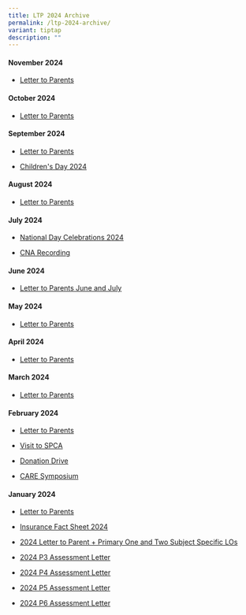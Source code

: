 ```yaml
---
title: LTP 2024 Archive
permalink: /ltp-2024-archive/
variant: tiptap
description: ""
---
```

<p></p>
<h4>November 2024</h4>
<ul data-tight="true" class="tight">
<li>
<p><a href="/files/LTP_Nov_2024.pdf" rel="noopener nofollow" target="_blank">Letter to Parents</a>
</p>
</li>
</ul>
<h4>October 2024</h4>
<ul data-tight="true" class="tight">
<li>
<p><a href="/files/LTP_Oct_2024.pdf" rel="noopener nofollow" target="_blank">Letter to Parents</a>
</p>
</li>
</ul>
<h4>September 2024</h4>
<ul data-tight="true" class="tight">
<li>
<p><a href="/files/LTP_Sep_2024.pdf" rel="noopener nofollow" target="_blank">Letter to Parents</a>
</p>
</li>
<li>
<p><a href="/files/Letter_to_Parent_Children_s_Day_2024.pdf" rel="noopener nofollow" target="_blank">Children's Day 2024</a>
</p>
</li>
</ul>
<h4>August 2024</h4>
<ul data-tight="true" class="tight">
<li>
<p><a href="/files/LTP_Aug_2024.pdf" rel="noopener nofollow" target="_blank">Letter to Parents</a>
</p>
</li>
</ul>
<h4>July 2024</h4>
<ul data-tight="true" class="tight">
<li>
<p><a href="/files/01_Letter_to_Parents_national_day_celebrations_2024.pdf" rel="noopener nofollow" target="_blank">National Day Celebrations 2024</a>
</p>
</li>
<li>
<p><a href="/files/Letter_to_Parents_CNA_recording.pdf" rel="noopener nofollow" target="_blank">CNA Recording</a>
</p>
</li>
</ul>
<h4>June 2024</h4>
<ul data-tight="true" class="tight">
<li>
<p><a href="/files/LTPJune_July_24.pdf" rel="noopener noreferrer nofollow" target="_blank">Letter to Parents June and July</a>
</p>
</li>
</ul>
<h4>May 2024</h4>
<ul data-tight="true" class="tight">
<li>
<p><a href="/files/LTP_May_2024.pdf" rel="noopener noreferrer nofollow" target="_blank">Letter to Parents</a>
</p>
</li>
</ul>
<h4>April 2024</h4>
<ul data-tight="true" class="tight">
<li>
<p><a href="/files/April_LTP_2024_March.pdf" rel="noopener noreferrer nofollow" target="_blank">Letter to Parents</a>
</p>
</li>
</ul>
<h4>March 2024</h4>
<ul data-tight="true" class="tight">
<li>
<p><a href="/files/LTP_Mar_2024.pdf" rel="noopener noreferrer nofollow" target="_blank">Letter to Parents</a>
</p>
</li>
</ul>
<h4>February 2024</h4>
<ul data-tight="true" class="tight">
<li>
<p><a href="/files/LTP_Feb_2024.pdf" rel="noopener noreferrer nofollow" target="_blank">Letter to Parents</a>
</p>
</li>
<li>
<p><a href="/files/2024_LTP_visit_to_SPCA.pdf" rel="noopener noreferrer nofollow" target="_blank">Visit to SPCA</a>
</p>
</li>
<li>
<p><a href="/files/2024_LTP_donation_drive.pdf" rel="noopener noreferrer nofollow" target="_blank">Donation Drive</a>
</p>
</li>
<li>
<p><a href="/files/2024_LTP_CARE_symposium.pdf" rel="noopener noreferrer nofollow" target="_blank">CARE Symposium</a>
</p>
</li>
</ul>
<h4>January 2024</h4>
<ul data-tight="true" class="tight">
<li>
<p><a href="/files/LTP_Jan_2024_5_Jan.pdf" rel="noopener noreferrer nofollow" target="_blank">Letter to Parents</a>
</p>
</li>
<li>
<p><a href="/files/Insurance_Fact_Sheet_2024.pdf" rel="noopener noreferrer nofollow" target="_blank">Insurance Fact Sheet 2024</a>
</p>
</li>
<li>
<p><a href="/files/2024_Letter_to_Parent___Primary_One_and_Two_Subject_Specific_LOs.pdf" rel="noopener noreferrer nofollow" target="_blank">2024 Letter to Parent + Primary One and Two Subject Specific LOs</a>
</p>
</li>
<li>
<p><a href="/files/2024_P3_Assessment_Letter.pdf" rel="noopener noreferrer nofollow" target="_blank">2024 P3 Assessment Letter</a>
</p>
</li>
<li>
<p><a href="/files/2024_P4_Assessment_Letter.pdf" rel="noopener noreferrer nofollow" target="_blank">2024 P4 Assessment Letter</a>
</p>
</li>
<li>
<p><a href="/files/2024_P5_Assessment_letter.pdf" rel="noopener noreferrer nofollow" target="_blank">2024 P5 Assessment Letter</a>
</p>
</li>
<li>
<p><a href="/files/2024_P6_Assessment_letter.pdf" rel="noopener noreferrer nofollow" target="_blank">2024 P6 Assessment Letter</a>
</p>
</li>
</ul>
<p></p>